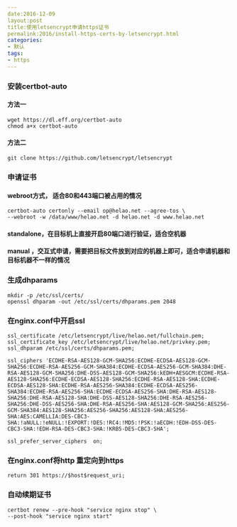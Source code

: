 ```yaml
---
date:2016-12-09
layout:post
title:使用letsencrypt申请https证书
permalink:2016/install-https-certs-by-letsencrypt.html
categories:
- 默认
tags:
- https
---
```


### 安装certbot-auto
#### 方法一
```
wget https://dl.eff.org/certbot-auto
chmod a+x certbot-auto
```
#### 方法二
```
git clone https://github.com/letsencrypt/letsencrypt
```

### 申请证书
#### webroot方式， 适合80和443端口被占用的情况
```
certbot-auto certonly --email op@helao.net --agree-tos \
--webroot -w /data/www/helao.net -d helao.net -d www.helao.net
```
#### standalone，在目标机上直接开启80端口进行验证，适合空机器

#### manual ，交互式申请，需要把目标文件放到对应的机器上即可，适合申请机器和目标机器不一样的情况

### 生成dhparams
```
mkdir -p /etc/ssl/certs/
openssl dhparam -out /etc/ssl/certs/dhparams.pem 2048
 ```

###  在nginx.conf中开启ssl
```
ssl_certificate /etc/letsencrypt/live/helao.net/fullchain.pem;
ssl_certificate_key /etc/letsencrypt/live/helao.net/privkey.pem;
ssl_dhparam /etc/ssl/certs/dhparams.pem;

ssl_ciphers 'ECDHE-RSA-AES128-GCM-SHA256:ECDHE-ECDSA-AES128-GCM-SHA256:ECDHE-RSA-AES256-GCM-SHA384:ECDHE-ECDSA-AES256-GCM-SHA384:DHE-RSA-AES128-GCM-SHA256:DHE-DSS-AES128-GCM-SHA256:kEDH+AESGCM:ECDHE-RSA-AES128-SHA256:ECDHE-ECDSA-AES128-SHA256:ECDHE-RSA-AES128-SHA:ECDHE-ECDSA-AES128-SHA:ECDHE-RSA-AES256-SHA384:ECDHE-ECDSA-AES256-SHA384:ECDHE-RSA-AES256-SHA:ECDHE-ECDSA-AES256-SHA:DHE-RSA-AES128-SHA256:DHE-RSA-AES128-SHA:DHE-DSS-AES128-SHA256:DHE-RSA-AES256-SHA256:DHE-DSS-AES256-SHA:DHE-RSA-AES256-SHA:AES128-GCM-SHA256:AES256-GCM-SHA384:AES128-SHA256:AES256-SHA256:AES128-SHA:AES256-SHA:AES:CAMELLIA:DES-CBC3-SHA:!aNULL:!eNULL:!EXPORT:!DES:!RC4:!MD5:!PSK:!aECDH:!EDH-DSS-DES-CBC3-SHA:!EDH-RSA-DES-CBC3-SHA:!KRB5-DES-CBC3-SHA';

ssl_prefer_server_ciphers  on;
```

### 在nginx.conf将http 重定向到https
```
return 301 https://$host$request_uri;
```
### 自动续期证书
```
certbot renew --pre-hook "service nginx stop" \
--post-hook "service nginx start"
```
